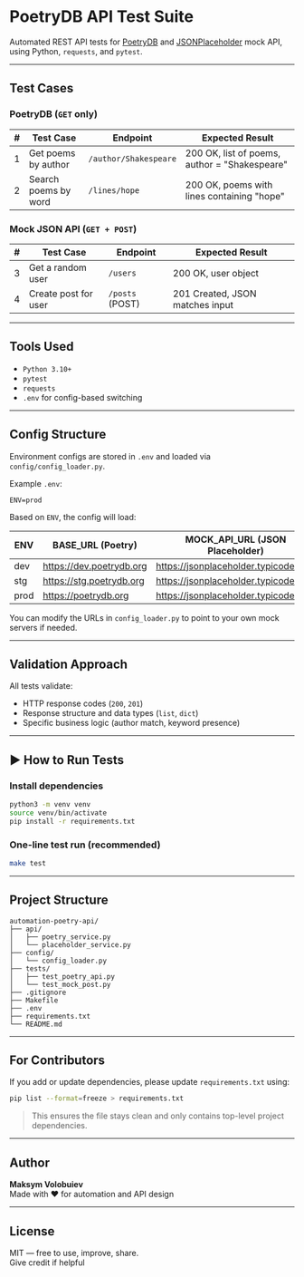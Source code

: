 # PoetryDB API Test Suite

Automated REST API tests for [PoetryDB](https://github.com/thundercomb/poetrydb) and [JSONPlaceholder](https://jsonplaceholder.typicode.com) mock API, using Python, `requests`, and `pytest`.

---

## Test Cases

### PoetryDB (`GET` only)

| # | Test Case              | Endpoint                  | Expected Result                                     |
|---|------------------------|---------------------------|----------------------------------------------------|
| 1 | Get poems by author    | `/author/Shakespeare`     | 200 OK, list of poems, author = "Shakespeare"      |
| 2 | Search poems by word   | `/lines/hope`             | 200 OK, poems with lines containing "hope"         |

### Mock JSON API (`GET + POST`)

| # | Test Case              | Endpoint                  | Expected Result                                     |
|---|------------------------|---------------------------|----------------------------------------------------|
| 3 | Get a random user      | `/users`                  | 200 OK, user object                                |
| 4 | Create post for user   | `/posts` (POST)           | 201 Created, JSON matches input                    |

---

## Tools Used

- `Python 3.10+`
- `pytest`
- `requests`
- `.env` for config-based switching

---

## Config Structure

Environment configs are stored in `.env` and loaded via `config/config_loader.py`.

Example `.env`:

```
ENV=prod
```

Based on `ENV`, the config will load:

| ENV  | BASE_URL (Poetry)         | MOCK_API_URL (JSON Placeholder)      |
|------|----------------------------|---------------------------------------|
| dev  | https://dev.poetrydb.org   | https://jsonplaceholder.typicode.com |
| stg  | https://stg.poetrydb.org   | https://jsonplaceholder.typicode.com |
| prod | https://poetrydb.org       | https://jsonplaceholder.typicode.com |

You can modify the URLs in `config_loader.py` to point to your own mock servers if needed.

---

## Validation Approach

All tests validate:
- HTTP response codes (`200`, `201`)
- Response structure and data types (`list`, `dict`)
- Specific business logic (author match, keyword presence)

---

## ▶ How to Run Tests

### Install dependencies

```bash
python3 -m venv venv
source venv/bin/activate
pip install -r requirements.txt
```

### One-line test run (recommended)

```bash
make test
```

---

## Project Structure

```
automation-poetry-api/
├── api/
│   ├── poetry_service.py
│   └── placeholder_service.py
├── config/
│   └── config_loader.py
├── tests/
│   ├── test_poetry_api.py
│   └── test_mock_post.py
├── .gitignore
├── Makefile
├── .env
├── requirements.txt
└── README.md
```

---

## For Contributors

If you add or update dependencies, please update `requirements.txt` using:

```bash
pip list --format=freeze > requirements.txt
```

> This ensures the file stays clean and only contains top-level project dependencies.

---

## Author

**Maksym Volobuiev**  
Made with ❤️ for automation and API design

---

## License

MIT — free to use, improve, share.  
Give credit if helpful
